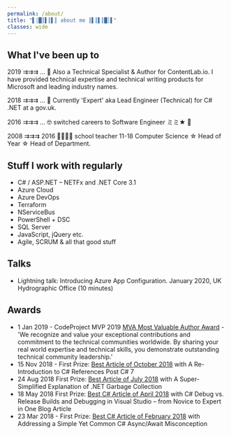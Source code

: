 ```yaml
---
permalink: /about/
title: "▌│█║▌║▌║ about me ║▌║▌║█│▌"
classes: wide
---
```


## What I've been up to

2019 ⇉⇉⇉ ... 🧙 Also a Technical Specialist & Author for ContentLab.io. I have provided technical expertise and technical writing products for Microsoft and leading industry names.

2018 ⇉⇉⇉ ... 👷 Currently 'Expert' aka Lead Engineer (Technical) for C# .NET at a gov.uk.

2016 ⇉⇉⇉ ... 🤓 switched careers to Software Engineer ミミ★ 🥳

2008 ⇉⇉⇉ 2016 👨‍🏫🦸‍♂️ school teacher 11-18 Computer Science ☆ Head of Year ☆ Head of Department.

## Stuff I work with regularly

- C# / ASP.NET – NETFx and .NET Core 3.1
- Azure Cloud
- Azure DevOps
- Terraform
- NServiceBus
- PowerShell + DSC
- SQL Server
- JavaScript, jQuery etc.
- Agile, SCRUM & all that good stuff

## Talks

- Lightning talk: Introducing Azure App Configuration. January 2020, UK Hydrographic Office (10 minutes)

## Awards

- 1 Jan 2019 - CodeProject MVP 2019 [MVA Most Valuable Author Award](https://www.codeproject.com/Competitions/1071/CodeProject-MVP-2019.aspx) - 'We recognize and value your exceptional contributions and commitment to the technical communities worldwide. By sharing your real world expertise and technical skills, you demonstrate outstanding technical community leadership.'
- 15 Nov 2018 - First Prize: [Best Article of October 2018](https://www.codeproject.com/Competitions/1064/Best-Article-of-October-2018.aspx) with A Re-Introduction to C# References Post C# 7
- 24 Aug 2018 First Prize: [Best Article of July 2018](https://www.codeproject.com/Competitions/1058/Best-Article-of-July-2018.aspx) with A Super-Simplified Explanation of .NET Garbage Collection
- 18 May 2018 First Prize: [Best C# Article of April 2018](https://www.codeproject.com/Competitions/1041/Best-Csharp-Article-of-April-2018.aspx) with C# Debug vs. Release Builds and Debugging in Visual Studio – from Novice to Expert in One Blog Article
- 23 Mar 2018 - First Prize: [Best C# Article of February 2018](https://www.codeproject.com/Competitions/1029/Best-Csharp-Article-of-February-2018.aspx) with Addressing a Simple Yet Common C# Async/Await Misconception
